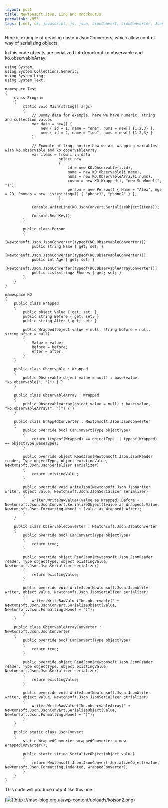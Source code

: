 ```yaml
---
layout: post
title: Newtonsoft.Json, Linq and KnockoutJs
permalink: /953
tags: [.net, c#, javascript, js, json, JsonConvert, JsonConverter, JsonSerializer, knockout, knockoutjs, ko, linq, newtonsoft, observable, observableArray, serialize, WriteJson, WriteRawValue]
---
```


Here is example of defining custom JsonConverters, which allow control way of
serializing objects.

In this code objects are serialized into knockout ko.observable and
ko.observableArray.

    using System;
    using System.Collections.Generic;
    using System.Linq;
    using System.Text;

    namespace Test
    {
        class Program
        {
            static void Main(string[] args)
            {
                // Dummy data for example, here we have numeric, string and collection values
                var data = new[] {
                    new { id = 1, name = "one", nums = new[] {1,2,3} },
                    new { id = 2, name = "two", nums = new[] {1,2,3} }
                };

                // Example of linq, notice how we are wrapping variables with ko.observable and ko.observableArray
                var items = from i in data
                            select new
                            {
                                id = new KO.Observable(i.id),
                                name = new KO.Observable(i.name),
                                nums = new KO.ObservableArray(i.nums),
                                cusom = new KO.Wrapped(i, "new SubModel(", ")"),
                                person = new Person() { Name = "Alex", Age = 29, Phones = new List<string>() { "phone1", "phone2" } },
                            };

                Console.WriteLine(KO.JsonConvert.SerializeObject(items));

                Console.ReadKey();
            }

            public class Person
            {
                [Newtonsoft.Json.JsonConverter(typeof(KO.ObservableConverter))]
                public string Name { get; set; }
                [Newtonsoft.Json.JsonConverter(typeof(KO.ObservableConverter))]
                public int Age { get; set; }
                [Newtonsoft.Json.JsonConverter(typeof(KO.ObservableArrayConverter))]
                public List<string> Phones { get; set; }
            }
        }
    }

    namespace KO
    {
        public class Wrapped
        {
            public object Value { get; set; }
            public string Before { get; set; }
            public string After { get; set; }

            public Wrapped(object value = null, string before = null, string after = null)
            {
                Value = value;
                Before = before;
                After = after;
            }
        }

        public class Observable : Wrapped
        {
            public Observable(object value = null) : base(value, "ko.observable(", ")") { }
        }

        public class ObservableArray : Wrapped
        {
            public ObservableArray(object value = null) : base(value, "ko.observableArray(", ")") { }
        }

        public class WrappedConverter : Newtonsoft.Json.JsonConverter
        {
            public override bool CanConvert(Type objectType)
            {
                return (typeof(Wrapped) == objectType || typeof(Wrapped) == objectType.BaseType);
            }

            public override object ReadJson(Newtonsoft.Json.JsonReader reader, Type objectType, object existingValue, Newtonsoft.Json.JsonSerializer serializer)
            {
                return existingValue;
            }

            public override void WriteJson(Newtonsoft.Json.JsonWriter writer, object value, Newtonsoft.Json.JsonSerializer serializer)
            {
                writer.WriteRawValue((value as Wrapped).Before + Newtonsoft.Json.JsonConvert.SerializeObject((value as Wrapped).Value, Newtonsoft.Json.Formatting.None) + (value as Wrapped).After);
            }
        }

        public class ObservableConverter : Newtonsoft.Json.JsonConverter
        {
            public override bool CanConvert(Type objectType)
            {
                return true;
            }

            public override object ReadJson(Newtonsoft.Json.JsonReader reader, Type objectType, object existingValue, Newtonsoft.Json.JsonSerializer serializer)
            {
                return existingValue;
            }

            public override void WriteJson(Newtonsoft.Json.JsonWriter writer, object value, Newtonsoft.Json.JsonSerializer serializer)
            {
                writer.WriteRawValue("ko.observable(" + Newtonsoft.Json.JsonConvert.SerializeObject(value, Newtonsoft.Json.Formatting.None) + ")");
            }
        }

        public class ObservableArrayConverter : Newtonsoft.Json.JsonConverter
        {
            public override bool CanConvert(Type objectType)
            {
                return true;
            }

            public override object ReadJson(Newtonsoft.Json.JsonReader reader, Type objectType, object existingValue, Newtonsoft.Json.JsonSerializer serializer)
            {
                return existingValue;
            }

            public override void WriteJson(Newtonsoft.Json.JsonWriter writer, object value, Newtonsoft.Json.JsonSerializer serializer)
            {
                writer.WriteRawValue("ko.observableArray(" + Newtonsoft.Json.JsonConvert.SerializeObject(value, Newtonsoft.Json.Formatting.None) + ")");
            }
        }

        public static class JsonConvert
        {
            static WrappedConverter wrappedConverter = new WrappedConverter();

            public static string SerializeObject(object value)
            {
                return Newtonsoft.Json.JsonConvert.SerializeObject(value, Newtonsoft.Json.Formatting.Indented, wrappedConverter);
            }
        }
    }

This code will produce output like this one:

[![](http://mac-blog.org.ua/wp-content/uploads/kojson2-300x151.png)](http
://mac-blog.org.ua/wp-content/uploads/kojson2.png)

